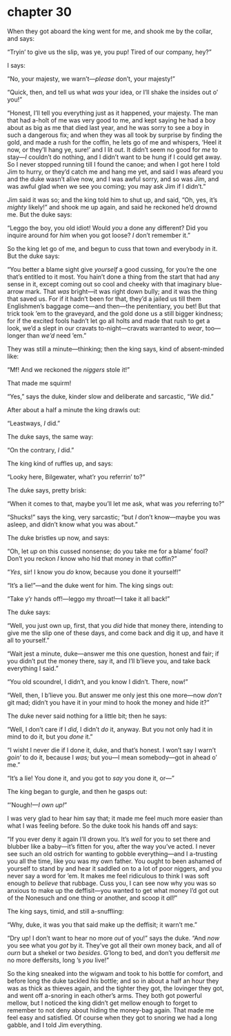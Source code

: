 # chapter 30

When they got aboard the king went for me, and shook me by the collar,
and says:

“Tryin’ to give us the slip, was ye, you pup! Tired of our company,
hey?”

I says:

“No, your majesty, we warn’t—_please_ don’t, your majesty!”

“Quick, then, and tell us what _was_ your idea, or I’ll shake the
insides out o’ you!”

“Honest, I’ll tell you everything just as it happened, your majesty.
The man that had a-holt of me was very good to me, and kept saying he
had a boy about as big as me that died last year, and he was sorry to
see a boy in such a dangerous fix; and when they was all took by
surprise by finding the gold, and made a rush for the coffin, he lets
go of me and whispers, ‘Heel it now, or they’ll hang ye, sure!’ and I
lit out. It didn’t seem no good for _me_ to stay—_I_ couldn’t do
nothing, and I didn’t want to be hung if I could get away. So I never
stopped running till I found the canoe; and when I got here I told Jim
to hurry, or they’d catch me and hang me yet, and said I was afeard you
and the duke wasn’t alive now, and I was awful sorry, and so was Jim,
and was awful glad when we see you coming; you may ask Jim if I
didn’t.”

Jim said it was so; and the king told him to shut up, and said, “Oh,
yes, it’s _mighty_ likely!” and shook me up again, and said he reckoned
he’d drownd me. But the duke says:

“Leggo the boy, you old idiot! Would _you_ a done any different? Did
you inquire around for _him_ when you got loose? _I_ don’t remember
it.”

So the king let go of me, and begun to cuss that town and everybody in
it. But the duke says:

“You better a blame sight give _yourself_ a good cussing, for you’re
the one that’s entitled to it most. You hain’t done a thing from the
start that had any sense in it, except coming out so cool and cheeky
with that imaginary blue-arrow mark. That _was_ bright—it was right
down bully; and it was the thing that saved us. For if it hadn’t been
for that, they’d a jailed us till them Englishmen’s baggage come—and
then—the penitentiary, you bet! But that trick took ’em to the
graveyard, and the gold done us a still bigger kindness; for if the
excited fools hadn’t let go all holts and made that rush to get a look,
we’d a slept in our cravats to-night—cravats warranted to _wear_,
too—longer than _we’d_ need ’em.”

They was still a minute—thinking; then the king says, kind of
absent-minded like:

“Mf! And we reckoned the _niggers_ stole it!”

That made me squirm!

“Yes,” says the duke, kinder slow and deliberate and sarcastic, “_We_
did.”

After about a half a minute the king drawls out:

“Leastways, _I_ did.”

The duke says, the same way:

“On the contrary, _I_ did.”

The king kind of ruffles up, and says:

“Looky here, Bilgewater, what’r you referrin’ to?”

The duke says, pretty brisk:

“When it comes to that, maybe you’ll let me ask, what was _you_
referring to?”

“Shucks!” says the king, very sarcastic; “but _I_ don’t know—maybe you
was asleep, and didn’t know what you was about.”

The duke bristles up now, and says:

“Oh, let _up_ on this cussed nonsense; do you take me for a blame’
fool? Don’t you reckon _I_ know who hid that money in that coffin?”

“_Yes_, sir! I know you _do_ know, because you done it yourself!”

“It’s a lie!”—and the duke went for him. The king sings out:

“Take y’r hands off!—leggo my throat!—I take it all back!”

The duke says:

“Well, you just own up, first, that you _did_ hide that money there,
intending to give me the slip one of these days, and come back and dig
it up, and have it all to yourself.”

“Wait jest a minute, duke—answer me this one question, honest and fair;
if you didn’t put the money there, say it, and I’ll b’lieve you, and
take back everything I said.”

“You old scoundrel, I didn’t, and you know I didn’t. There, now!”

“Well, then, I b’lieve you. But answer me only jest this one more—now
_don’t_ git mad; didn’t you have it in your mind to hook the money and
hide it?”

The duke never said nothing for a little bit; then he says:

“Well, I don’t care if I _did_, I didn’t _do_ it, anyway. But you not
only had it in mind to do it, but you _done_ it.”

“I wisht I never die if I done it, duke, and that’s honest. I won’t say
I warn’t _goin_’ to do it, because I _was;_ but you—I mean somebody—got
in ahead o’ me.”

“It’s a lie! You done it, and you got to _say_ you done it, or—”

The king began to gurgle, and then he gasps out:

“’Nough!—_I own up!_”

I was very glad to hear him say that; it made me feel much more easier
than what I was feeling before. So the duke took his hands off and
says:

“If you ever deny it again I’ll drown you. It’s _well_ for you to set
there and blubber like a baby—it’s fitten for you, after the way you’ve
acted. I never see such an old ostrich for wanting to gobble
everything—and I a-trusting you all the time, like you was my own
father. You ought to been ashamed of yourself to stand by and hear it
saddled on to a lot of poor niggers, and you never say a word for ’em.
It makes me feel ridiculous to think I was soft enough to _believe_
that rubbage. Cuss you, I can see now why you was so anxious to make up
the deffisit—you wanted to get what money I’d got out of the Nonesuch
and one thing or another, and scoop it _all!_”

The king says, timid, and still a-snuffling:

“Why, duke, it was you that said make up the deffisit; it warn’t me.”

“Dry up! I don’t want to hear no more _out_ of you!” says the duke.
“And _now_ you see what you _got_ by it. They’ve got all their own
money back, and all of _ourn_ but a shekel or two _besides_. G’long to
bed, and don’t you deffersit _me_ no more deffersits, long ’s _you_
live!”

So the king sneaked into the wigwam and took to his bottle for comfort,
and before long the duke tackled _his_ bottle; and so in about a half
an hour they was as thick as thieves again, and the tighter they got,
the lovinger they got, and went off a-snoring in each other’s arms.
They both got powerful mellow, but I noticed the king didn’t get mellow
enough to forget to remember to not deny about hiding the money-bag
again. That made me feel easy and satisfied. Of course when they got to
snoring we had a long gabble, and I told Jim everything.